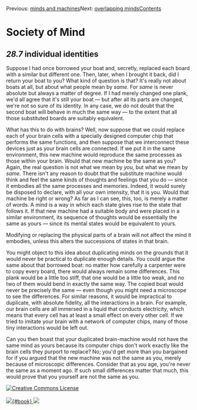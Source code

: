 <div class="chapnav">

<span class="prev">Previous: [minds and
machines](./som-28.6.html)</span><span class="next">Next: [overlapping
minds](./som-28.8.html)</span><span
class="contents">[Contents](index.html)</span>
<div class="titlebar">

Society of Mind
===============

</div>

</div>

*28.7* individual identities
----------------------------

Suppose I had once borrowed your boat and, secretly, replaced each board
with a similar but different one. Then, later, when I brought it back,
did I return your boat to you? What kind of question is that? It's
really not about boats at all, but about what people mean by *same.* For
*same* is never absolute but always a matter of degree. If I had merely
changed one plank, we'd all agree that it's still your boat — but after
all its parts are changed, we're not so sure of its identity. In any
case, we do not doubt that the second boat will behave in much the same
way — to the extent that all those substituted boards are suitably
equivalent.

What has this to do with brains? Well, now suppose that we could replace
each of your brain cells with a specially designed computer chip that
performs the same functions, and then suppose that we interconnect these
devices just as your brain cells are connected. If we put it in the same
environment, this new machine would reproduce the same processes as
those within your brain. Would that new machine be the same as you?
Again, the real question is not what we mean by *you,* but what we mean
by *same.* There isn't any reason to doubt that the substitute machine
would think and feel the same kinds of thoughts and feelings that you do
— since it embodies all the same processes and memories. Indeed, it
would surely be disposed to declare, with all your own intensity, that
it is you. Would that machine be right or wrong? As far as I can see,
this, too, is merely a matter of words. A mind is a way in which each
state gives rise to the state that follows it. If that new machine had a
suitable body and were placed in a similar environment, its sequence of
thoughts would be essentially the same as yours — since its mental
states would be equivalent to yours.

Modifying or replacing the physical parts of a brain will not affect the
mind it embodies, unless this alters the successions of states in that
brain.

You might object to this idea about duplicating minds on the grounds
that it would never be practical to duplicate enough details. You could
argue the same about that borrowed boat: no matter how carefully a
carpenter were to copy every board, there would always remain some
differences. This plank would be a little too stiff, that one would be a
little too weak, and no two of them would bend in exactly the same way.
The copied boat would never be precisely the same — even though you
might need a microscope to see the differences. For similar reasons, it
would be impractical to duplicate, with absolute fidelity, all the
interactions in a brain. For example, our brain cells are all immersed
in a liquid that conducts electricity, which means that every cell has
at least a small effect on every other cell. If we tried to imitate your
brain with a network of computer chips, many of those tiny interactions
would be left out.

Can you then boast that your duplicated brain-machine would not have the
same mind as yours because its computer chips don't work exactly like
the brain cells they purport to replace? No; you'd get more than you
bargained for if you argued that the new machine was not the same as
you, merely because of microscopic differences. Consider that as you
age, you're never the same as a moment ago. If such small differences
matter that much, this would prove that you yourself are not the same as
you.

<div class="footer">

[![Creative Commons
License](http://i.creativecommons.org/l/by-nc-sa/3.0/80x15.png)](http://creativecommons.org/licenses/by-nc-sa/3.0/deed.en_US)\
\
[![](./images/som_book.jpeg){#book}
![](./images/a_logo_17.gif)](http://www.amazon.com/gp/product/0671657135?ie=UTF8&camp=1789&creativeASIN=0671657135&linkCode=xm2&tag=marvinminsky)

</div>
